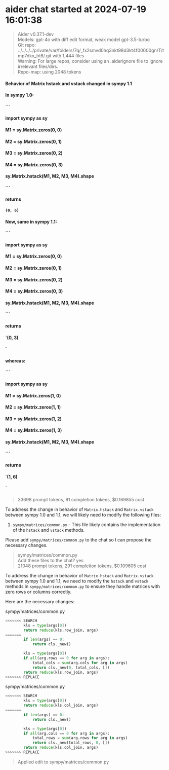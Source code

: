 
# aider chat started at 2024-07-19 16:01:38

> Aider v0.37.1-dev  
> Models: gpt-4o with diff edit format, weak model gpt-3.5-turbo  
> Git repo: ../../../../private/var/folders/7q/_fx2smvd0hq3nkt98d3kt4f00000gn/T/tmp7dkx_ht6/.git with 1,444 files  
> Warning: For large repos, consider using an .aiderignore file to ignore irrelevant files/dirs.  
> Repo-map: using 2048 tokens  

#### Behavior of Matrix hstack and vstack changed in sympy 1.1  
#### In sympy 1.0:  
#### ```  
#### import sympy as sy  
#### M1 = sy.Matrix.zeros(0, 0)  
#### M2 = sy.Matrix.zeros(0, 1)  
#### M3 = sy.Matrix.zeros(0, 2)  
#### M4 = sy.Matrix.zeros(0, 3)  
#### sy.Matrix.hstack(M1, M2, M3, M4).shape  
#### ```  
#### returns   
#### `(0, 6)`  
####   
#### Now, same in sympy 1.1:  
#### ```  
#### import sympy as sy  
#### M1 = sy.Matrix.zeros(0, 0)  
#### M2 = sy.Matrix.zeros(0, 1)  
#### M3 = sy.Matrix.zeros(0, 2)  
#### M4 = sy.Matrix.zeros(0, 3)  
#### sy.Matrix.hstack(M1, M2, M3, M4).shape  
#### ```  
#### returns  
#### `(0, 3)  
#### `  
#### whereas:  
#### ```  
#### import sympy as sy  
#### M1 = sy.Matrix.zeros(1, 0)  
#### M2 = sy.Matrix.zeros(1, 1)  
#### M3 = sy.Matrix.zeros(1, 2)  
#### M4 = sy.Matrix.zeros(1, 3)  
#### sy.Matrix.hstack(M1, M2, M3, M4).shape  
#### ```  
#### returns  
#### `(1, 6)  
#### `  
> 33698 prompt tokens, 91 completion tokens, $0.169855 cost  

To address the change in behavior of `Matrix.hstack` and `Matrix.vstack` between sympy 1.0 and 1.1, we will likely need to modify the following files:

1. `sympy/matrices/common.py` - This file likely contains the implementation of the `hstack` and `vstack` methods.

Please add `sympy/matrices/common.py` to the chat so I can propose the necessary changes.

> sympy/matrices/common.py  
> Add these files to the chat? yes  
> 21048 prompt tokens, 291 completion tokens, $0.109605 cost  

To address the change in behavior of `Matrix.hstack` and `Matrix.vstack` between sympy 1.0 and 1.1, we need to modify the `hstack` and `vstack` methods in `sympy/matrices/common.py` to ensure they handle matrices with zero rows or columns correctly.

Here are the necessary changes:

sympy/matrices/common.py
```python
<<<<<<< SEARCH
        kls = type(args[0])
        return reduce(kls.row_join, args)
=======
        if len(args) == 0:
            return cls._new()

        kls = type(args[0])
        if all(arg.rows == 0 for arg in args):
            total_cols = sum(arg.cols for arg in args)
            return cls._new(0, total_cols, [])
        return reduce(kls.row_join, args)
>>>>>>> REPLACE
```

sympy/matrices/common.py
```python
<<<<<<< SEARCH
        kls = type(args[0])
        return reduce(kls.col_join, args)
=======
        if len(args) == 0:
            return cls._new()

        kls = type(args[0])
        if all(arg.cols == 0 for arg in args):
            total_rows = sum(arg.rows for arg in args)
            return cls._new(total_rows, 0, [])
        return reduce(kls.col_join, args)
>>>>>>> REPLACE
```

> Applied edit to sympy/matrices/common.py  
